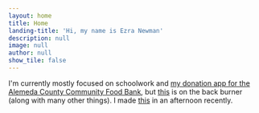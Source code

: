```yaml
---
layout: home
title: Home
landing-title: 'Hi, my name is Ezra Newman'
description: null
image: null
author: null
show_tile: false
---
```


I'm currently mostly focused on schoolwork and [my donation app for the Alemeda County Community Food Bank](github.com/ExtraE113/bowie), but [this](https://github.com/ExtraE113/wikipedia) is on the back burner (along with many other things). I made [this](ezranewman.com/ross) in an afternoon recently.
<br> <br>

